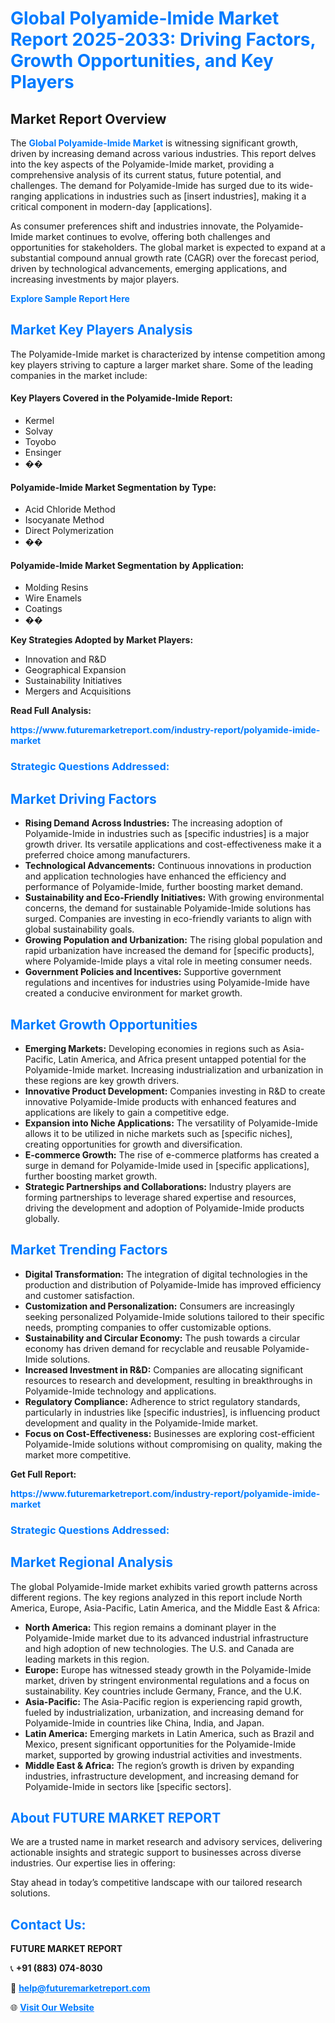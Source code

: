 <h1 style="color: #007BFF;">Global Polyamide-Imide Market Report 2025-2033: Driving Factors, Growth Opportunities, and Key Players</h1>

<section id="overview">
<h2>Market Report Overview</h2>
<p>The <a href="https://www.futuremarketreport.com/industry-report/polyamide-imide-market" style="color: #007BFF; text-decoration: none;"><strong>Global Polyamide-Imide Market</strong></a> is witnessing significant growth, driven by increasing demand across various industries. This report delves into the key aspects of the Polyamide-Imide market, providing a comprehensive analysis of its current status, future potential, and challenges. The demand for Polyamide-Imide has surged due to its wide-ranging applications in industries such as [insert industries], making it a critical component in modern-day [applications].</p>
<p>As consumer preferences shift and industries innovate, the Polyamide-Imide market continues to evolve, offering both challenges and opportunities for stakeholders. The global market is expected to expand at a substantial compound annual growth rate (CAGR) over the forecast period, driven by technological advancements, emerging applications, and increasing investments by major players.</p>
</section>

<section id="overview">
<p><a href="https://www.futuremarketreport.com/request-sample/reportId=118382" style="color: #007BFF; text-decoration: none;"><strong>Explore Sample Report Here</strong></a></p>
</section>

<section id="key-players">
<h2 style="color: #007BFF;">Market Key Players Analysis</h2>
<p>The Polyamide-Imide market is characterized by intense competition among key players striving to capture a larger market share. Some of the leading companies in the market include:</p>
<h4>Key Players Covered in the Polyamide-Imide Report:</h4>
<ul><li>Kermel</li><li>Solvay</li><li>Toyobo</li><li>Ensinger</li><li>��</li></ul>
<h4>Polyamide-Imide Market Segmentation by Type:</h4>
<ul><li>Acid Chloride Method</li><li>Isocyanate Method</li><li>Direct Polymerization</li><li>��</li></ul>

<h4>Polyamide-Imide Market Segmentation by Application:</h4>
<ul><li>Molding Resins</li><li>Wire Enamels</li><li>Coatings</li><li>��</li></ul>
<p><strong>Key Strategies Adopted by Market Players:</strong></p>
<ul>
<li>Innovation and R&D</li>
<li>Geographical Expansion</li>
<li>Sustainability Initiatives</li>
<li>Mergers and Acquisitions</li>
</ul>
</section>

<section>
<p><strong>Read Full Analysis: </strong></p><a href="https://www.futuremarketreport.com/industry-report/polyamide-imide-market" style="color: #007BFF; text-decoration: none;"><strong>https://www.futuremarketreport.com/industry-report/polyamide-imide-market</strong></a>
<h3 style="color: #007BFF;">Strategic Questions Addressed:</h3>
</section>

<section id="driving-factors">
<h2 style="color: #007BFF;">Market Driving Factors</h2>
<ul>
<li><strong>Rising Demand Across Industries:</strong> The increasing adoption of Polyamide-Imide in industries such as [specific industries] is a major growth driver. Its versatile applications and cost-effectiveness make it a preferred choice among manufacturers.</li>
<li><strong>Technological Advancements:</strong> Continuous innovations in production and application technologies have enhanced the efficiency and performance of Polyamide-Imide, further boosting market demand.</li>
<li><strong>Sustainability and Eco-Friendly Initiatives:</strong> With growing environmental concerns, the demand for sustainable Polyamide-Imide solutions has surged. Companies are investing in eco-friendly variants to align with global sustainability goals.</li>
<li><strong>Growing Population and Urbanization:</strong> The rising global population and rapid urbanization have increased the demand for [specific products], where Polyamide-Imide plays a vital role in meeting consumer needs.</li>
<li><strong>Government Policies and Incentives:</strong> Supportive government regulations and incentives for industries using Polyamide-Imide have created a conducive environment for market growth.</li>
</ul>
</section>

<section id="growth-opportunities">
<h2 style="color: #007BFF;">Market Growth Opportunities</h2>
<ul>
<li><strong>Emerging Markets:</strong> Developing economies in regions such as Asia-Pacific, Latin America, and Africa present untapped potential for the Polyamide-Imide market. Increasing industrialization and urbanization in these regions are key growth drivers.</li>
<li><strong>Innovative Product Development:</strong> Companies investing in R&D to create innovative Polyamide-Imide products with enhanced features and applications are likely to gain a competitive edge.</li>
<li><strong>Expansion into Niche Applications:</strong> The versatility of Polyamide-Imide allows it to be utilized in niche markets such as [specific niches], creating opportunities for growth and diversification.</li>
<li><strong>E-commerce Growth:</strong> The rise of e-commerce platforms has created a surge in demand for Polyamide-Imide used in [specific applications], further boosting market growth.</li>
<li><strong>Strategic Partnerships and Collaborations:</strong> Industry players are forming partnerships to leverage shared expertise and resources, driving the development and adoption of Polyamide-Imide products globally.</li>
</ul>
</section>

<section id="trending-factors">
<h2 style="color: #007BFF;">Market Trending Factors</h2>
<ul>
<li><strong>Digital Transformation:</strong> The integration of digital technologies in the production and distribution of Polyamide-Imide has improved efficiency and customer satisfaction.</li>
<li><strong>Customization and Personalization:</strong> Consumers are increasingly seeking personalized Polyamide-Imide solutions tailored to their specific needs, prompting companies to offer customizable options.</li>
<li><strong>Sustainability and Circular Economy:</strong> The push towards a circular economy has driven demand for recyclable and reusable Polyamide-Imide solutions.</li>
<li><strong>Increased Investment in R&D:</strong> Companies are allocating significant resources to research and development, resulting in breakthroughs in Polyamide-Imide technology and applications.</li>
<li><strong>Regulatory Compliance:</strong> Adherence to strict regulatory standards, particularly in industries like [specific industries], is influencing product development and quality in the Polyamide-Imide market.</li>
<li><strong>Focus on Cost-Effectiveness:</strong> Businesses are exploring cost-efficient Polyamide-Imide solutions without compromising on quality, making the market more competitive.</li>
</ul>
</section>

<section>
<p><strong>Get Full Report: </strong></p><a href="https://www.futuremarketreport.com/industry-report/polyamide-imide-market" style="color: #007BFF; text-decoration: none;"><strong>https://www.futuremarketreport.com/industry-report/polyamide-imide-market</strong></a>
<h3 style="color: #007BFF;">Strategic Questions Addressed:</h3>
</section>


<section id="regional-analysis">
<h2 style="color: #007BFF;">Market Regional Analysis</h2>
<p>The global Polyamide-Imide market exhibits varied growth patterns across different regions. The key regions analyzed in this report include North America, Europe, Asia-Pacific, Latin America, and the Middle East & Africa:</p>
<ul>
<li><strong>North America:</strong> This region remains a dominant player in the Polyamide-Imide market due to its advanced industrial infrastructure and high adoption of new technologies. The U.S. and Canada are leading markets in this region.</li>
<li><strong>Europe:</strong> Europe has witnessed steady growth in the Polyamide-Imide market, driven by stringent environmental regulations and a focus on sustainability. Key countries include Germany, France, and the U.K.</li>
<li><strong>Asia-Pacific:</strong> The Asia-Pacific region is experiencing rapid growth, fueled by industrialization, urbanization, and increasing demand for Polyamide-Imide in countries like China, India, and Japan.</li>
<li><strong>Latin America:</strong> Emerging markets in Latin America, such as Brazil and Mexico, present significant opportunities for the Polyamide-Imide market, supported by growing industrial activities and investments.</li>
<li><strong>Middle East & Africa:</strong> The region’s growth is driven by expanding industries, infrastructure development, and increasing demand for Polyamide-Imide in sectors like [specific sectors].</li>
</ul>
</section>

<footer>
<h2 style="color: #007BFF;">About FUTURE MARKET REPORT</h2>
<p>We are a trusted name in market research and advisory services, delivering actionable insights and strategic support to businesses across diverse industries. Our expertise lies in offering:</p>

<p>Stay ahead in today’s competitive landscape with our tailored research solutions.</p>

<h2 style="color: #007BFF;">Contact Us:</h2>
<p><strong>FUTURE MARKET REPORT</strong></p>
<p>📞 <strong>+91 (883) 074-8030</strong></p>
<p>📧 <strong><a href="mailto:help@futuremarketreport.com" style="color: #007BFF;">help@futuremarketreport.com</a></strong></p>
<p>🌐 <strong><a href="https://www.futuremarketreport.com/" style="color: #007BFF;">Visit Our Website</a></strong></p>
</footer>